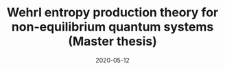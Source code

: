 ---
title: "Wehrl entropy production theory for non-equilibrium quantum systems (Master thesis)"
collection: publications
permalink: https://www.teses.usp.br/teses/disponiveis/43/43134/tde-07052020-121421/en.php
excerpt: 'The physics of systems out of equilibrium is a topic of great interest, mainly due to the possibility of exploring phenomena that can not be observed in equilibrium systems. Driven-dissipative phase transitions open the opportunity of studying phases with no classical counterparts, and these can be experimentally realized in quantum optical platforms. Since these transitions occur in systems kept out of equilibrium, they are characterized by a finite entropy production rate. However, due to technical difficulties regarding the zero temperature limit and the non-gaussianity of such models, very little is known about how entropy production behaves around criticality. Using a quantum phase-space method, based on the Husimi Q-function, we put forth a framework that allows for the complete characterization of the entropy production in driven-dissipative transitions. This new theoretical framework is tailored specifically to describe photon loss dissipation, which is effectively a zero temperature process for which the standard theory of entropy production breaks down. It makes no assumptions about Gaussianity about the model or the state. It works for both, steady-states as well as the dynamics and as an application, we study both situations in the paradigmatic driven-dissipative Kerr model, which presents a discontinuous phase transition. For general driven-dissipative critical systems, where one can define a thermodynamic limit, we find that the entropy production rate and flux naturally split into two contributions: an extensive one and a contribution due to quantum fluctuations only. Moreover, we identify a contribution to the entropy production due to unitary dynamics, and we find that the behavior of this contribution at the non-equilibrium steady-state (NESS) matches the behavior of entropy production rate observed in classical systems. The quantum contributions are found to diverge at the critical point.'
date: 2020-05-12
venue: 'Universidade de São Paulo'
paperurl: 'https://www.teses.usp.br/teses/disponiveis/43/43134/tde-07052020-121421/en.php'
citation: 'Bruno O. Goes, “Entropy production dynamics in quench protocols of a driven-dissipative critical system”, Phys. Rev. A., 102, 052202 (2020).'
---